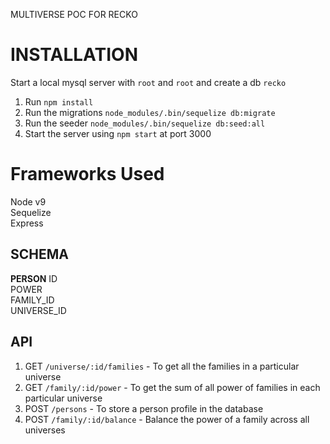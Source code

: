 MULTIVERSE POC FOR RECKO

# INSTALLATION
Start a local mysql server with `root` and `root` and create a db `recko`
1. Run `npm install`
2. Run the migrations `node_modules/.bin/sequelize db:migrate` 
3. Run the seeder `node_modules/.bin/sequelize db:seed:all`
4. Start the server using `npm start` at port 3000


# Frameworks Used

Node v9 </br>
Sequelize </br>
Express </br>

## SCHEMA

<b>PERSON</b>
ID </br>
POWER </br>
FAMILY_ID </br>
UNIVERSE_ID </br>

## API

1. GET `/universe/:id/families` - To get all the families in a particular universe
2. GET `/family/:id/power` - To get the sum of all power of families in each particular universe
3. POST `/persons` - To store a person profile in the database
4. POST `/family/:id/balance` - Balance the power of a family across all universes
